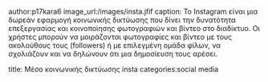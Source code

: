 author:p17kara6 
image_url:/images/insta.jfif
caption: Το Instagram είναι μια δωρεάν εφαρμογή κοινωνικής δικτύωσης που δίνει την δυνατότητα επεξεργασίας και κοινοποίησης φωτογραφιών
και βίντεο στο διαδίκτυο. Οι χρήστες μπορούν να μοιράζονται φωτογραφίες και βίντεο με τους ακολούθους τους (followers) ή με επιλεγμένη 
ομάδα φίλων, να σχολιάζουν και να δηλώνουν ότι μια δημοσίευση τους αρέσει.

title: Μέσο κοινωνικής δικτύωσης insta
categories:social media

